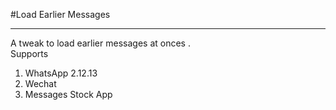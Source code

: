 #Load Earlier Messages
****

A tweak to load earlier messages at onces . 
<br/>
 Supports 
1.  WhatsApp 2.12.13
2. Wechat
3. Messages Stock App